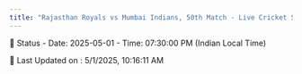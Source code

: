 ```yaml
---
title: "Rajasthan Royals vs Mumbai Indians, 50th Match - Live Cricket Score"
---
```


📑 Status - Date: 2025-05-01 - Time: 07:30:00 PM (Indian Local Time)

📝 Last Updated on : 5/1/2025, 10:16:11 AM  

